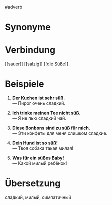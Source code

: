 #adverb
# Synonyme

# Verbindung 
[[sauer]]
[[salzig]]
[[die Süße]]
# Beispiele
1. **Der Kuchen ist sehr süß.**  
    — Пирог очень сладкий.
    
2. **Ich trinke meinen Tee nicht süß.**  
    — Я не пью сладкий чай.
    
3. **Diese Bonbons sind zu süß für mich.**  
    — Эти конфеты для меня слишком сладкие.
    
4. **Dein Hund ist so süß!**  
    — Твоя собака такая милая!
    
5. **Was für ein süßes Baby!**  
    — Какой милый ребёнок!
# Übersetzung
сладкий, милый, симпатичный